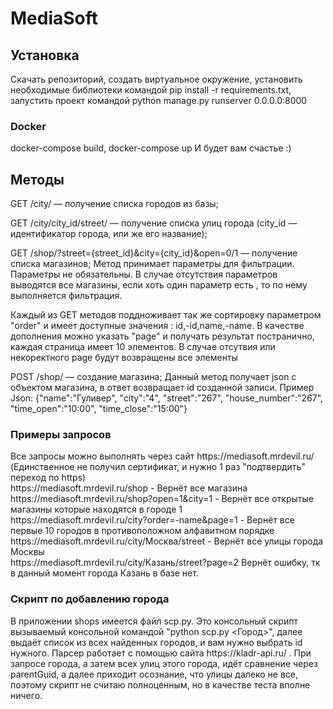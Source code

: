# MediaSoft
<h2>Установка</h2>
<p>Скачать репозиторий, создать виртуальное окружение, установить необходимые библиотеки командой pip install -r requirements.txt, запустить проект командой python manage.py runserver 0.0.0.0:8000</p>
<h3>Docker</h3>
docker-compose build,
docker-compose up
И будет вам счастье :)

<h2>Методы</h2>
GET /city/ — получение списка городов из базы;

GET /city/city_id/street/ — получение списка улиц города (city_id — идентификатор города, или же его название);

GET /shop/?street={street_id}&city={city_id}&open=0/1 — получение списка магазинов; 
Метод принимает параметры для фильтрации. Параметры не обязательны. В случае отсутствия параметров выводятся все магазины, если хоть один параметр есть , то по         нему выполняется фильтрация. 

Каждый из GET методов поддноживает так же сортировку параметром "order" и имеет доступные значения : id,-id,name,-name. В качестве дополнения можно указать "page" и получать результат постранично, каждая страница имеет 10 элементов. В случае отсутвия или некоректного page будут возвращены все элементы


POST /shop/ — создание магазина; Данный метод получает json c объектом магазина, в ответ возвращает id созданной записи. 
Пример Json: {"name":"Гуливер", "city":"4", "street":"267", "house_number":"267", "time_open":"10:00", "time_close":"15:00"}


<h3>Примеры запросов</h3>
Все запросы можно выполнять через сайт https://mediasoft.mrdevil.ru/ (Единственное не получил сертификат, и нужно 1 раз "подтвердить" переход по https)<br>
https://mediasoft.mrdevil.ru/shop - Вернёт все магазина<br>
https://mediasoft.mrdevil.ru/shop?open=1&city=1 - Вернёт все открытые магазины которые находятся в городе 1<br>
https://mediasoft.mrdevil.ru/city?order=-name&page=1 - Вернёт все первые 10 городов в противоположном алфавитном порядке<br>
https://mediasoft.mrdevil.ru/city/Москва/street - Вернёт все улицы города Москвы<br>
https://mediasoft.mrdevil.ru/city/Казань/street?page=2 Вернёт ошибку, тк в данный момент города Казань в базе нет.<br>


<h3>Скрипт по добавлению города</h3>
В приложении shops имеется файл scp.py. Это консольный скрипт вызываемый консольной командой "python scp.py <Город>", далее выдаёт список из всех найденных городов, и вам нужно выбрать id нужного. Парсер работает с помощью сайта https://kladr-api.ru/ . При запросе города, а затем всех улиц этого города, идёт сравнение через parentGuid, а далее приходит осознание, что улицы далеко не все, поэтому скрипт не считаю полноценным, но в качестве теста вполне ничего.
